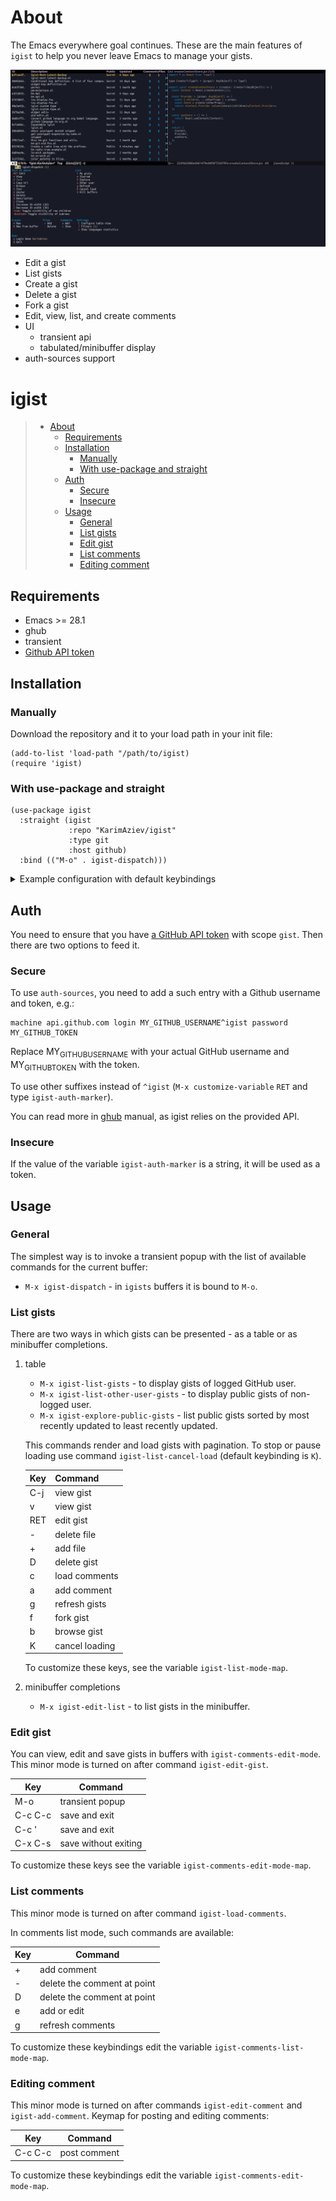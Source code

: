 # About

The Emacs everywhere goal continues. These are the main features of
`igist` to help you never leave Emacs to manage your gists.

![](./igist-demo.gif)

  - Edit a gist
  - List gists
  - Create a gist
  - Delete a gist
  - Fork a gist
  - Edit, view, list, and create comments
  - UI
      - transient api
      - tabulated/minibuffer display
  - auth-sources support

# igist

>   - [About](#about)
>       - [Requirements](#requirements)
>       - [Installation](#installation)
>           - [Manually](#manually)
>           - [With use-package and
>             straight](#with-use-package-and-straight)
>       - [Auth](#auth)
>           - [Secure](#secure)
>           - [Insecure](#insecure)
>       - [Usage](#usage)
>           - [General](#general)
>           - [List gists](#list-gists)
>           - [Edit gist](#edit-gist)
>           - [List comments](#list-comments)
>           - [Editing comment](#editing-comment)

## Requirements

  - Emacs \>= 28.1
  - ghub
  - transient
  - [Github API
    token](https://magit.vc/manual/forge/Token-Creation.html#Token-Creation)

## Installation

### Manually

Download the repository and it to your load path in your init file:

``` elisp
(add-to-list 'load-path "/path/to/igist)
(require 'igist)
```

### With use-package and straight

``` elisp
(use-package igist
  :straight (igist
             :repo "KarimAziev/igist"
             :type git
             :host github)
  :bind (("M-o" . igist-dispatch)))
```


<details>
  <summary>Example configuration with default keybindings</summary>

```elisp
(use-package igist
  :straight (igist
             :repo "KarimAziev/igist"
             :type git
             :host github)
  :bind (("M-o" . igist-dispatch)
         (:map igist-edit-mode-map
               ([remap save-buffer] . igist-save-current-gist)
               ("M-o" . igist-dispatch)
               ("C-c C-c" . igist-save-current-gist-and-exit)
               ("C-c C-k" . kill-current-buffer)
               ("C-c '" . igist-save-current-gist-and-exit))
         (:map igist-list-mode-map
               ("C-j" . igist-list-view-current)
               ("RET" . igist-list-view-current)
               ("+" . igist-list-add-file)
               ("-" . igist-delete-current-filename)
               ("D" . igist-delete-current-gist)
               ("a" . igist-add-comment)
               ("c" . igist-load-comments)
               ("e" . igist-list-edit-description)
               ("f" . igist-fork-gist)
               ("g" . igist-list-gists)
               ("v" . igist-list-view-current)
               ("b" . igist-browse-gist)
         (:map igist-comments-edit-mode-map
               ("M-o" . igist-dispatch)
               ("C-c C-c" . igist-post-comment)
               ("C-c C-k" . kill-current-buffer))
         (:map igist-comments-list-mode-map
               ("+" . igist-add-comment)
               ("-" . igist-delete-comment-at-point)
               ("D" . igist-delete-comment-at-point)
               ("e" . igist-add-or-edit-comment)
               ("g" . igist-load-comments))))
```
</details>

## Auth

You need to ensure that you have [a GitHub API
token](https://github.com/settings/tokens) with scope `gist`. Then there
are two options to feed it.

### Secure

To use `auth-sources`, you need to add a such entry with a Github
username and token, e.g.:

``` example
machine api.github.com login MY_GITHUB_USERNAME^igist password MY_GITHUB_TOKEN
```

Replace MY<sub>GITHUBUSERNAME</sub> with your actual GitHub username and
MY<sub>GITHUBTOKEN</sub> with the token.

To use other suffixes instead of `^igist` (`M-x customize-variable`
`RET` and type `igist-auth-marker`).

You can read more in
[ghub](https://magit.vc/manual/forge/Token-Creation.html#Token-Creation)
manual, as igist relies on the provided API.

### Insecure

If the value of the variable `igist-auth-marker` is a string, it will be
used as a token.

## Usage

### General

The simplest way is to invoke a transient popup with the list of
available commands for the current buffer:

  - `M-x igist-dispatch` - in `igists` buffers it is bound to `M-o`.

### List gists

There are two ways in which gists can be presented - as a table or as
minibuffer completions.

1.  table
    
      - `M-x igist-list-gists` - to display gists of logged GitHub user.
      - `M-x igist-list-other-user-gists` - to display public gists of
        non-logged user.
      - `M-x igist-explore-public-gists` - list public gists sorted by
        most recently updated to least recently updated.
    
    This commands render and load gists with pagination. To stop or
    pause loading use command `igist-list-cancel-load` (default
    keybinding is `K`).
    
    | Key | Command        |
    | --- | -------------- |
    | C-j | view gist      |
    | v   | view gist      |
    | RET | edit gist      |
    | \-  | delete file    |
    | \+  | add file       |
    | D   | delete gist    |
    | c   | load comments  |
    | a   | add comment    |
    | g   | refresh gists  |
    | f   | fork gist      |
    | b   | browse gist    |
    | K   | cancel loading |
    

    To customize these keys, see the variable `igist-list-mode-map`.

2.  minibuffer completions
    
      - `M-x igist-edit-list` - to list gists in the minibuffer.

### Edit gist

You can view, edit and save gists in buffers with
`igist-comments-edit-mode`. This minor mode is turned on after command
`igist-edit-gist`.

| Key     | Command              |
| ------- | -------------------- |
| M-o     | transient popup      |
| C-c C-c | save and exit        |
| C-c '   | save and exit        |
| C-x C-s | save without exiting |

To customize these keys see the variable `igist-comments-edit-mode-map`.

### List comments

This minor mode is turned on after command `igist-load-comments`.

In comments list mode, such commands are available:

| Key | Command                     |
| --- | --------------------------- |
| \+  | add comment                 |
| \-  | delete the comment at point |
| D   | delete the comment at point |
| e   | add or edit                 |
| g   | refresh comments            |

To customize these keybindings edit the variable
`igist-comments-list-mode-map`.

### Editing comment

This minor mode is turned on after commands `igist-edit-comment` and
`igist-add-comment`. Keymap for posting and editing comments:

| Key     | Command      |
| ------- | ------------ |
| C-c C-c | post comment |

To customize these keybindings edit the variable
`igist-comments-edit-mode-map`.
